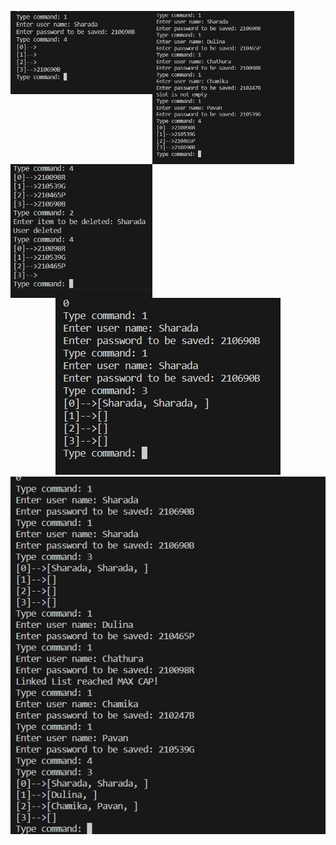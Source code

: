 
<p align="center" float="left">
<img src="https://github.com/Sharada001/210690B-In21-S2-CS2023/blob/0a16b81185d57b4b1f3431885e09240c1b916656/Week_9/Screenshot_1.jpg" width="45%" style="float: left; display: inline;">
<img src="https://github.com/Sharada001/210690B-In21-S2-CS2023/blob/0a16b81185d57b4b1f3431885e09240c1b916656/Week_9/Screenshot_2.jpg" width="45%" style="float: left; display: inline;">
<img src="https://github.com/Sharada001/210690B-In21-S2-CS2023/blob/0a16b81185d57b4b1f3431885e09240c1b916656/Week_9/Screenshot_3.jpg" width="45%" style="float: left; display: inline;">
</p>
<p align="center" float="left">
<img src="https://github.com/Sharada001/210690B-In21-S2-CS2023/blob/0a16b81185d57b4b1f3431885e09240c1b916656/Week_9/Screenshot_4.jpg">
<img src="https://github.com/Sharada001/210690B-In21-S2-CS2023/blob/0a16b81185d57b4b1f3431885e09240c1b916656/Week_9/Screenshot_5.jpg">
</p>
